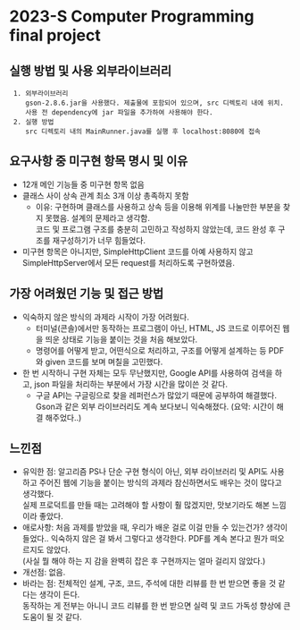 # 2023-S Computer Programming final project

## 실행 방법 및 사용 외부라이브러리
     1. 외부라이브러리
        gson-2.8.6.jar을 사용했다. 제출물에 포함되어 있으며, src 디렉토리 내에 위치.
        사용 전 dependency에 jar 파일을 추가하여 사용해야 한다.
     2. 실행 방법
        src 디렉토리 내의 MainRunner.java를 실행 후 localhost:8080에 접속

## 요구사항 중 미구현 항목 명시 및 이유
- 12개 메인 기능들 중 미구현 항목 없음
- 클래스 사이 상속 관계 최소 3개 이상 총족하지 못함
  - 이유: 구현하며 클래스를 사용하고 상속 등을 이용해 위계를 나눌만한 부분을 찾지 못했음. 설계의 문제라고 생각함. <br/> 코드 및 프로그램 구조를 충분히 고민하고 작성하지 않았는데, 코드 완성 후 구조를 재구성하기가 너무 힘들었다.
- 미구현 항목은 아니지만, SimpleHttpClient 코드를 아예 사용하지 않고 SimpleHttpServer에서 모든 request를 처리하도록 구현하였음. 


## 가장 어려웠던 기능 및 접근 방법
- 익숙하지 않은 방식의 과제라 시작이 가장 어려웠다.
  - 터미널(콘솔)에서만 동작하는 프로그램이 아닌, HTML, JS 코드로 이루어진 웹을 띄운 상태로 기능을 붙이는 것을 처음 해보았다.
  - 명령어를 어떻게 받고, 어떤식으로 처리하고, 구조를 어떻게 설계하는 등 PDF와 given 코드를 보며 며칠을 고민했다.
- 한 번 시작하니 구현 자체는 모두 무난했지만, Google API를 사용하여 검색을 하고, json 파일을 처리하는 부분에서 가장 시간을 많이쓴 것 같다.
  - 구글 API는 구글링으로 찾을 레퍼런스가 많았기 때문에 공부하여 해결했다. Gson과 같은 외부 라이브러리도 계속 보다보니 익숙해졌다. (요약: 시간이 해결 해주었다..)


## 느낀점
- 유익한 점: 알고리즘 PS나 단순 구현 형식이 아닌, 외부 라이브러리 및 API도 사용하고 주어진 웹에 기능을 붙이는 방식의 과제라 참신하면서도 배우는 것이 많다고 생각했다. <br/> 실제 프로덕트를 만들 때는 고려해야 할 사항이 훨 많겠지만, 맛보기라도 해본 느낌이라 좋았다.
- 애로사항: 처음 과제를 받았을 때, 우리가 배운 걸로 이걸 만들 수 있는건가? 생각이 들었다.. 익숙하지 않은 걸 봐서 그렇다고 생각한다. PDF를 계속 본다고 뭔가 떠오르지도 않았다. <br/> (사실 뭘 해야 하는 지 감을 완벽히 잡은 후 구현까지는 얼마 걸리지 않았다.)
- 개선점: 없음. 
- 바라는 점: 전체적인 설계, 구조, 코드, 주석에 대한 리뷰를 한 번 받으면 좋을 것 같다는 생각이 든다. <br/> 동작하는 게 전부는 아니니 코드 리뷰를 한 번 받으면 실력 및 코드 가독성 향상에 큰 도움이 될 것 같다.